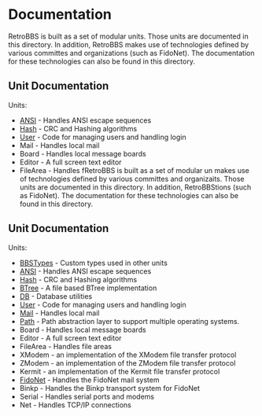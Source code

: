 # Documentation

RetroBBS is built as a set of modular units. Those units are documented in this directory. In addition, RetroBBS makes use of technologies defined by various committes and organizations (such as FidoNet). The documentation for these technologies can also be found in this directory.

## Unit Documentation

Units:
  - [ANSI](ansi.md) - Handles ANSI escape sequences
  - [Hash](hash.md) - CRC and Hashing algorithms
  - [User](user.md) - Code for managing users and handling login
  - Mail - Handles local mail
  - Board - Handles local message boards
  - Editor - A full screen text editor
  - FileArea - Handles fRetroBBS is built as a set of modular un makes use of technologies defined by various committes and organizaits. Those units are documented in this directory. In addition, RetroBBStions (such as FidoNet). The documentation for these technologies can also be found in this directory.

## Unit Documentation

Units:
  - [BBSTypes](bbstypes.md) - Custom types used in other units
  - [ANSI](ansi.md) - Handles ANSI escape sequences
  - [Hash](hash.md) - CRC and Hashing algorithms
  - [BTree](btree.md) - A file based BTree implementation
  - [DB](db.md) - Database utilities
  - [User](user.md) - Code for managing users and handling login
  - [Mail](mail.md) - Handles local mail
  - [Path](path.md5) - Path abstraction layer to support multiple operating systems.
  - Board - Handles local message boards
  - Editor - A full screen text editor
  - FileArea - Handles file areas
  - XModem - an implementation of the XModem file transfer protocol
  - ZModem - an implementation of the ZModem file transfer protocol
  - Kermit - an implementation of the Kermit file transfer protocol
  - [FidoNet](fidonet.md) - Handles the FidoNet mail system
  - Binkp - Handles the Binkp transport system for FidoNet
  - Serial - Handles serial ports and modems
  - Net - Handles TCP/IP connections


